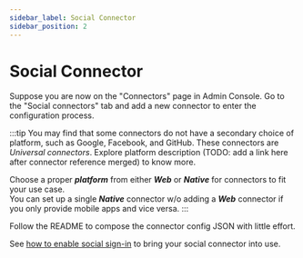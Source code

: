 ```yaml
---
sidebar_label: Social Connector
sidebar_position: 2
---
```


# Social Connector

Suppose you are now on the "Connectors" page in Admin Console. Go to the "Social connectors" tab and add a new connector to enter the configuration process.

:::tip
You may find that some connectors do not have a secondary choice of platform, such as Google, Facebook, and GitHub. These connectors are _Universal connectors_. Explore platform description (TODO: add a link here after connector reference merged) to know more.

Choose a proper **_platform_** from either **_Web_** or **_Native_** for connectors to fit your use case.<br/>
You can set up a single **_Native_** connector w/o adding a **_Web_** connector if you only provide mobile apps and vice versa.
:::

Follow the README to compose the connector config JSON with little effort.

See [how to enable social sign-in](../../tutorials/get-started/enable-social-sign-in.mdx) to bring your social connector into use.
